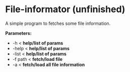 # File-informator (unfinished)
A simple program to fetches some file information.

**Parameters:**
* -h < **help/list of params**
* -help < **help/list of params**
* -list < **help/list of params**
* -f path < **fetch/load file**
* -a < **fetch/load all file information**
